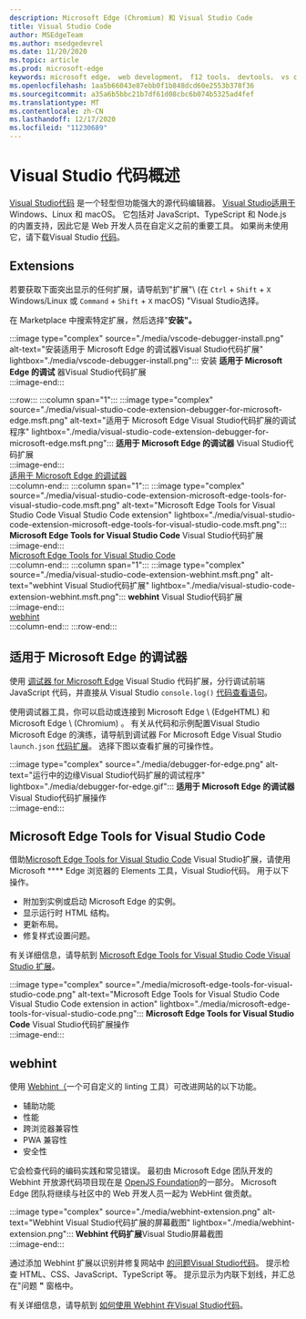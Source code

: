 ```yaml
---
description: Microsoft Edge (Chromium) 和 Visual Studio Code
title: Visual Studio Code
author: MSEdgeTeam
ms.author: msedgedevrel
ms.date: 11/20/2020
ms.topic: article
ms.prod: microsoft-edge
keywords: microsoft edge， web development， f12 tools， devtools， vs code， visual studio code， debugger， webhint
ms.openlocfilehash: 1aa5b66043e87ebb0f1b848dcd60e2553b378f36
ms.sourcegitcommit: a35a6b5bbc21b7df61d08cbc6b074b5325ad4fef
ms.translationtype: MT
ms.contentlocale: zh-CN
ms.lasthandoff: 12/17/2020
ms.locfileid: "11230689"
---
```

# Visual Studio 代码概述  

[Visual Studio代码][VisualStudioCodeDocs] 是一个轻型但功能强大的源代码编辑器。  [Visual Studio适用于][VisualStudioCodeDocs] Windows、Linux 和 macOS。  它包括对 JavaScript、TypeScript 和 Node.js 的内置支持，因此它是 Web 开发人员在自定义之前的重要工具。  如果尚未使用它，请下载Visual Studio [代码][VisualstudioCode]。  

## Extensions  

<!--todo: We want to put something like the tiles for extensions Visual Studio Code uses on this page https://code.visualstudio.com/Docs#top-extensions but I don't think this is a markdown page.  I think it's a web page.  I couldn't find anything in https://github.com/Microsoft/vscode-docs that looks like this page. In the meantime, here's what I've come up with: -->  

若要获取下面突出显示的任何扩展，请导航到"扩展"\ (在 `Ctrl` + `Shift` + `X` Windows/Linux 或 `Command` + `Shift` + `X` macOS\) "Visual Studio选择。  

在 Marketplace 中搜索特定扩展，然后选择"**安装"。**  

:::image type="complex" source="./media/vscode-debugger-install.png" alt-text="安装适用于 Microsoft Edge 的调试器Visual Studio代码扩展" lightbox="./media/vscode-debugger-install.png":::
   安装 **适用于 Microsoft Edge 的调试** 器Visual Studio代码扩展  
:::image-end:::  

:::row:::
   :::column span="1":::
      :::image type="complex" source="./media/visual-studio-code-extension-debugger-for-microsoft-edge.msft.png" alt-text="适用于 Microsoft Edge Visual Studio代码扩展的调试程序" lightbox="./media/visual-studio-code-extension-debugger-for-microsoft-edge.msft.png":::
         **适用于 Microsoft Edge 的调试器** Visual Studio代码扩展  
      :::image-end:::  
      [适用于 Microsoft Edge 的调试器](#debugger-for-microsoft-edge)  
   :::column-end:::
   :::column span="1":::
      :::image type="complex" source="./media/visual-studio-code-extension-microsoft-edge-tools-for-visual-studio-code.msft.png" alt-text="Microsoft Edge Tools for Visual Studio Code Visual Studio Code extension" lightbox="./media/visual-studio-code-extension-microsoft-edge-tools-for-visual-studio-code.msft.png":::
         **Microsoft Edge Tools for Visual Studio Code** Visual Studio代码扩展  
      :::image-end:::  
      [Microsoft Edge Tools for Visual Studio Code](#microsoft-edge-tools-for-visual-studio-code)  
   :::column-end:::
   :::column span="1":::
      :::image type="complex" source="./media/visual-studio-code-extension-webhint.msft.png" alt-text="webhint Visual Studio代码扩展" lightbox="./media/visual-studio-code-extension-webhint.msft.png":::
         **webhint** Visual Studio代码扩展  
      :::image-end:::  
      [webhint](#webhint)  
   :::column-end:::
:::row-end:::  

## 适用于 Microsoft Edge 的调试器  

使用 [调试器 for Microsoft Edge][VisualstudioMarketplaceDebuggerMicrosoftEdge] Visual Studio 代码扩展，分行调试前端 JavaScript 代码，并直接从 Visual Studio `console.log()` [代码查看语句][VisualstudioCode]。  
      
使用调试器工具，你可以启动或连接到 Microsoft Edge \ (EdgeHTML\) 和 Microsoft Edge \ (Chromium\) 。  有关从代码和示例配置Visual Studio Microsoft Edge 的演练，请导航到调试器 For Microsoft Edge Visual Studio `launch.json` [代码扩展][VisualStudioCodeDebuggerEdge]。  选择下图以查看扩展的可操作性。  

:::image type="complex" source="./media/debugger-for-edge.png" alt-text="运行中的边缘Visual Studio代码扩展的调试程序" lightbox="./media/debugger-for-edge.gif":::
   **适用于 Microsoft Edge 的调试器** Visual Studio代码扩展操作  
:::image-end:::  

## Microsoft Edge Tools for Visual Studio Code

借助[Microsoft Edge Tools for Visual Studio Code][VisualstudioMarketplaceMicrosoftEdgeToolsVisualStudioCode] Visual Studio扩展，请使用 Microsoft **** Edge 浏览器的 Elements 工具，Visual Studio代码。  用于以下操作。  

*   附加到实例或启动 Microsoft Edge 的实例。  
*   显示运行时 HTML 结构。  
*   更新布局。  
*   修复样式设置问题。  
    
有关详细信息，请导航到 [Microsoft Edge Tools for Visual Studio Code Visual Studio 扩展][VisualStudioCodeMicrosoftEdgeDevtoolsExtension]。  <!--  Choose the following image to see the extension in action.  -->  
      
:::image type="complex" source="./media/microsoft-edge-tools-for-visual-studio-code.png" alt-text="Microsoft Edge Tools for Visual Studio Code Visual Studio Code extension in action" lightbox="./media/microsoft-edge-tools-for-visual-studio-code.png":::
   **Microsoft Edge Tools for Visual Studio Code** Visual Studio代码扩展操作  
:::image-end:::  

## webhint  
      
使用 [Webhint（][WebhintMain]一个可自定义的 linting 工具）可改进网站的以下功能。  

*   辅助功能
*   性能
*   跨浏览器兼容性
*   PWA 兼容性
*   安全性

它会检查代码的编码实践和常见错误。 最初由 Microsoft Edge 团队开发的 Webhint 开放源代码项目现在是 [OpenJS Foundation][OpenjsFoundation]的一部分。  Microsoft Edge 团队将继续与社区中的 Web 开发人员一起为 WebHint 做贡献。  <!--  Choose the following image to see the extension in action.  -->  
      
:::image type="complex" source="./media/webhint-extension.png" alt-text="Webhint Visual Studio代码扩展的屏幕截图" lightbox="./media/webhint-extension.png":::
   **Webhint 代码扩展**Visual Studio屏幕截图  
:::image-end:::  
      
通过添加 Webhint 扩展以识别并修复网站中 [的问题Visual Studio代码][VisualstudioMarketplaceWebhint]。  提示检查 HTML、CSS、JavaScript、TypeScript 等。  提示显示为内联下划线，并汇总在"问题 **"** 窗格中。  
      
有关详细信息，请导航到 [如何使用 Webhint 在Visual Studio代码][VisualStudioCodeWebhint]。  

<!--links -->  

[VisualStudioCodeDebuggerEdge]: ./debugger-for-edge.md "适用于 Microsoft Edge 的调试Visual Studio代码扩展 |Microsoft Docs"  
[VisualStudioCodeMicrosoftEdgeDevtoolsExtension]: ./microsoft-edge-devtools-extension.md "Microsoft Edge DevTools for Visual Studio Code extension |Microsoft Docs"  
[VisualStudioCodeWebhint]: ./webhint.md "Webhint Visual Studio代码扩展 |Microsoft Docs"  

[VisualstudioCode]: https://code.visualstudio.com "Visual Studio代码"  
[VisualStudioCodeDocs]: https://code.visualstudio.com/Docs "文档 |Visual Studio代码"   

[VisualstudioMarketplaceDebuggerMicrosoftEdge]: https://marketplace.visualstudio.com/items?itemName=msjsdiag.debugger-for-edge "适用于 Microsoft Edge 的调试器 |Visual Studio市场"  
[VisualstudioMarketplaceMicrosoftEdgeToolsVisualStudioCode]: https://marketplace.visualstudio.com/items?itemName=ms-edgedevtools.vscode-edge-devtools "Microsoft Edge Tools for Visual Studio Code |Visual Studio市场"  

[VisualstudioMarketplaceWebhint]: https://marketplace.visualstudio.com/items?itemName=webhint.vscode-webhint "webhint |Visual Studio市场"  

[WebhintMain]:  https://webhint.io "webhint"  
[OpenjsFoundation]:  https://openjsf.org "OpenJS Foundation"  
